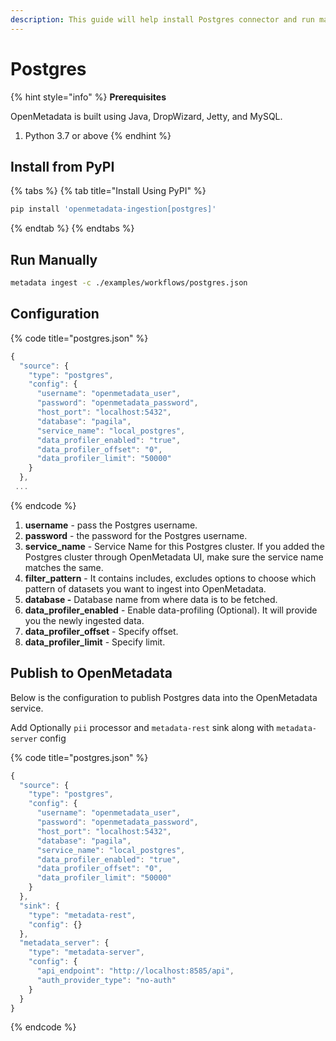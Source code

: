 ```yaml
---
description: This guide will help install Postgres connector and run manually
---
```


# Postgres

{% hint style="info" %}
**Prerequisites**

OpenMetadata is built using Java, DropWizard, Jetty, and MySQL.

1. Python 3.7 or above
{% endhint %}

## Install from PyPI

{% tabs %}
{% tab title="Install Using PyPI" %}
```bash
pip install 'openmetadata-ingestion[postgres]'
```
{% endtab %}
{% endtabs %}

## Run Manually

```bash
metadata ingest -c ./examples/workflows/postgres.json
```

## Configuration

{% code title="postgres.json" %}
```javascript
{
  "source": {
    "type": "postgres",
    "config": {
      "username": "openmetadata_user",
      "password": "openmetadata_password",
      "host_port": "localhost:5432",
      "database": "pagila",
      "service_name": "local_postgres",
      "data_profiler_enabled": "true",
      "data_profiler_offset": "0",
      "data_profiler_limit": "50000"
    }
  },
 ...
```
{% endcode %}

1. **username** - pass the Postgres username.
2. **password** - the password for the Postgres username.
3. **service_name** - Service Name for this Postgres cluster. If you added the Postgres cluster through OpenMetadata UI, make sure the service name matches the same.
4. **filter_pattern** - It contains includes, excludes options to choose which pattern of datasets you want to ingest into OpenMetadata.
5. **database -** Database name from where data is to be fetched.
6. **data_profiler_enabled** - Enable data-profiling (Optional). It will provide you the newly ingested data.
7. **data_profiler_offset** - Specify offset.
8. **data_profiler_limit** - Specify limit.

## Publish to OpenMetadata

Below is the configuration to publish Postgres data into the OpenMetadata service.

Add Optionally `pii` processor and `metadata-rest` sink along with `metadata-server` config

{% code title="postgres.json" %}
```javascript
{
  "source": {
    "type": "postgres",
    "config": {
      "username": "openmetadata_user",
      "password": "openmetadata_password",
      "host_port": "localhost:5432",
      "database": "pagila",
      "service_name": "local_postgres",
      "data_profiler_enabled": "true",
      "data_profiler_offset": "0",
      "data_profiler_limit": "50000"
    }
  },
  "sink": {
    "type": "metadata-rest",
    "config": {}
  },
  "metadata_server": {
    "type": "metadata-server",
    "config": {
      "api_endpoint": "http://localhost:8585/api",
      "auth_provider_type": "no-auth"
    }
  }
}
```
{% endcode %}
